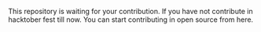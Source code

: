 This repository is waiting for your contribution. If you have not contribute in hacktober fest till now. You can start contributing in open source from here.

